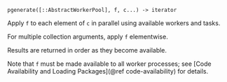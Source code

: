 ```
pgenerate([::AbstractWorkerPool], f, c...) -> iterator
```

Apply `f` to each element of `c` in parallel using available workers and tasks.

For multiple collection arguments, apply `f` elementwise.

Results are returned in order as they become available.

Note that `f` must be made available to all worker processes; see [Code Availability and Loading Packages](@ref code-availability) for details.
